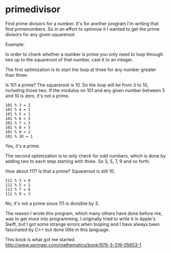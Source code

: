 primedivisor
============

Find prime divisors for a number. It's for another program I'm writing that find primenumbers.
So in an effort to optimize it I wanted to get the prime divisors for any given squareroot.

Example:

In order to check whether a number is prime you only need to loop through two up to the
squareroot of that number, cast it to an integer.

The first optimization is to start the loop at three for any number greater than three.

Is 101 a prime? The squareroot is 10. So the loop will be from 3 to 10, including those two.
If the modulus on 101 and any given number between 3 and 10 is zero, it's not a prime.

    101 % 3 = 2
    101 % 4 = 1
    101 % 5 = 1
    101 % 6 = 5
    101 % 7 = 3
    101 % 8 = 5
    101 % 9 = 2
    101 % 10 = 1

Yes, it's a prime.

The second optimization is to only check for odd numbers, which is done by adding two to each
step starting with three. So 3, 5, 7, 9 and so forth.

How about 111? Is that a prime? Squareroot is still 10.

    111 % 3 = 0
    111 % 5 = 1
    111 % 7 = 6
    111 % 9 = 3

No, it's not a prime since 111 is divisible by 3.

The reason I wrote this program, which many others have done before me, was to get more into
programming. I originally tried to write it in Apple's Swift, but I got some strange errors
when looping and I have always been fascinated by C++ but done little in this language.

This book is what got me started. http://www.springer.com/mathematics/book/978-3-319-05653-1
